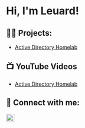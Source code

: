 <h1>Hi, I'm Leuard! <br/><a href="https://github.com/joshmadakor1"></a> <a href="https://www.linkedin.com/in/leuardzymberi/"></a></a></h1>

<h2>👨‍💻 Projects:</h2>

  - [Active Directory Homelab](https://github.com/LeuardZymberi/LABURL)


<h2>📺 YouTube Videos</h2>

- [Active Directory Homelab](https://www.youtube.com/URL)

<h2> 🤳 Connect with me:</h2>

[<img align="left" alt="JoshMadakor | LinkedIn" width="22px" src="https://cdn.jsdelivr.net/npm/simple-icons@v3/icons/linkedin.svg" />][linkedin]

[linkedin]: https://www.linkedin.com/in/leuardzymberi/

<!--
**joshmadakor1/joshmadakor1** is a ✨ _special_ ✨ repository because its `README.md` (this file) appears on your GitHub profile.

Here are some ideas to get you started:

- 🔭 I’m currently working on ...
- 🌱 I’m currently learning ...
- 👯 I’m looking to collaborate on ...
- 🤔 I’m looking for help with ...
- 💬 Ask me about ...
- 📫 How to reach me: ...
- 😄 Pronouns: ...
- ⚡ Fun fact: ...
-->
